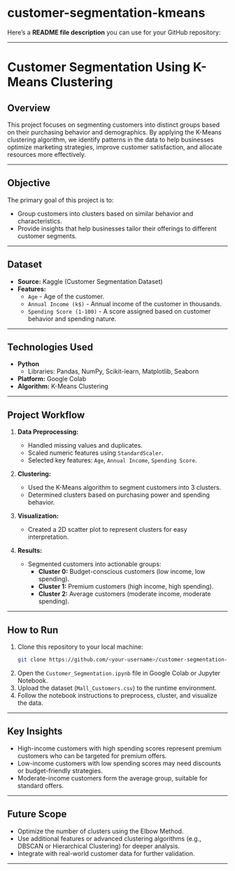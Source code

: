 # customer-segmentation-kmeans
Here’s a **README file description** you can use for your GitHub repository:

---

# **Customer Segmentation Using K-Means Clustering**

## **Overview**
This project focuses on segmenting customers into distinct groups based on their purchasing behavior and demographics. By applying the K-Means clustering algorithm, we identify patterns in the data to help businesses optimize marketing strategies, improve customer satisfaction, and allocate resources more effectively.

---

## **Objective**
The primary goal of this project is to:
- Group customers into clusters based on similar behavior and characteristics.
- Provide insights that help businesses tailor their offerings to different customer segments.

---

## **Dataset**
- **Source:** Kaggle (Customer Segmentation Dataset)
- **Features:**
  - `Age` - Age of the customer.
  - `Annual Income (k$)` - Annual income of the customer in thousands.
  - `Spending Score (1-100)` - A score assigned based on customer behavior and spending nature.

---

## **Technologies Used**
- **Python**
  - Libraries: Pandas, NumPy, Scikit-learn, Matplotlib, Seaborn
- **Platform:** Google Colab
- **Algorithm:** K-Means Clustering

---

## **Project Workflow**
1. **Data Preprocessing:**
   - Handled missing values and duplicates.
   - Scaled numeric features using `StandardScaler`.
   - Selected key features: `Age`, `Annual Income`, `Spending Score`.
   
2. **Clustering:**
   - Used the K-Means algorithm to segment customers into 3 clusters.
   - Determined clusters based on purchasing power and spending behavior.

3. **Visualization:**
   - Created a 2D scatter plot to represent clusters for easy interpretation.

4. **Results:**
   - Segmented customers into actionable groups:
     - **Cluster 0:** Budget-conscious customers (low income, low spending).
     - **Cluster 1:** Premium customers (high income, high spending).
     - **Cluster 2:** Average customers (moderate income, moderate spending).

---

## **How to Run**
1. Clone this repository to your local machine:
   ```bash
   git clone https://github.com/<your-username>/customer-segmentation-kmeans.git
   ```
2. Open the `Customer_Segmentation.ipynb` file in Google Colab or Jupyter Notebook.
3. Upload the dataset (`Mall_Customers.csv`) to the runtime environment.
4. Follow the notebook instructions to preprocess, cluster, and visualize the data.

---

## **Key Insights**
- High-income customers with high spending scores represent premium customers who can be targeted for premium offers.
- Low-income customers with low spending scores may need discounts or budget-friendly strategies.
- Moderate-income customers form the average group, suitable for standard offers.

---

## **Future Scope**
- Optimize the number of clusters using the Elbow Method.
- Use additional features or advanced clustering algorithms (e.g., DBSCAN or Hierarchical Clustering) for deeper analysis.
- Integrate with real-world customer data for further validation.

---

